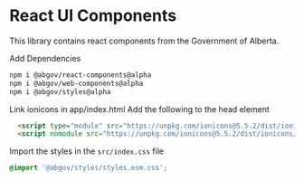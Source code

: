 # React UI Components

This library contains react components from the Government of Alberta.

Add Dependencies

```bash
npm i @abgov/react-components@alpha
npm i @abgov/web-components@alpha
npm i @abgov/styles@alpha
```

Link ionicons in app/index.html
Add the following to the head element

```html
  <script type="module" src="https://unpkg.com/ionicons@5.5.2/dist/ionicons/ionicons.esm.js"></script>
  <script nomodule src="https://unpkg.com/ionicons@5.5.2/dist/ionicons/ionicons.js"></script>

```

Import the styles in the `src/index.css` file

```css
@import '@abgov/styles/styles.esm.css';
```

